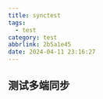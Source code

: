 ```yaml
---
title: synctest
tags:
  - test
category: test
abbrlink: 2b5a1e45
date: 2024-04-11 23:16:27
---
```


## 测试多端同步
